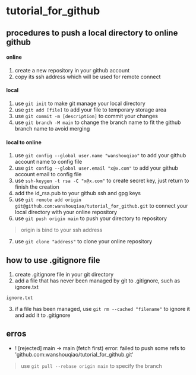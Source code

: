 # tutorial_for_github
## procedures to push a local directory to online github
#### online
1. create a new repository in your github account
2. copy its ssh address which will be used for remote connect
#### local
1. use `git init` to make git manage your local directory
2. use `git add [file]` to add your file to temporary storage area
3. use `git commit -m [description]` to commit your changes
4. use `git branch -M main` to change the branch name to fit the github branch name to avoid merging
#### local to online
1. use `git config --global user.name "wanshouqiao"` to add your github account name to config file
2. use `git config --global user.email "x@x.com"` to add your github account email to config file
3. use `ssh-keygen -t rsa -C "x@x.com"` to create secret key, just return to finish the creation
4. add the id_rsa.pub to your github ssh and gpg keys
5. use `git remote add origin git@github.com:wanshouqiao/tutorial_for_github.git` to connect your local directory with your online repository
6. use `git push origin main` to push your directory to repository
> origin is bind to your ssh address
7. use `git clone "address"` to clone your online repository
## how to use .gitignore file
1. create .gitignore file in your git directory
2. add a file that has never been managed by git to .gitignore, such as ignore.txt
```.gitignore
ignore.txt
```
3. if a file has been managed, use `git rm --cached "filename"` to ignore it and add it to .gitignore
## erros
- ! [rejected]        main -> main (fetch first)
error: failed to push some refs to 'github.com:wanshouqiao/tutorial_for_github.git'
> use `git pull --rebase origin main` to specify the branch
